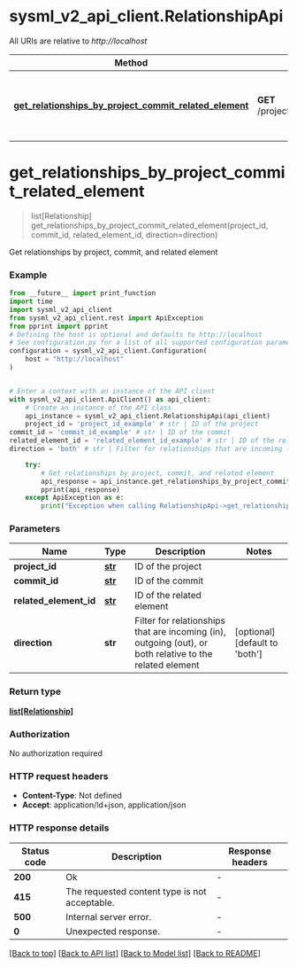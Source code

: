 # sysml_v2_api_client.RelationshipApi

All URIs are relative to *http://localhost*

Method | HTTP request | Description
------------- | ------------- | -------------
[**get_relationships_by_project_commit_related_element**](RelationshipApi.md#get_relationships_by_project_commit_related_element) | **GET** /projects/{projectId}/commits/{commitId}/elements/{relatedElementId}/relationships | Get relationships by project, commit, and related element


# **get_relationships_by_project_commit_related_element**
> list[Relationship] get_relationships_by_project_commit_related_element(project_id, commit_id, related_element_id, direction=direction)

Get relationships by project, commit, and related element

### Example

```python
from __future__ import print_function
import time
import sysml_v2_api_client
from sysml_v2_api_client.rest import ApiException
from pprint import pprint
# Defining the host is optional and defaults to http://localhost
# See configuration.py for a list of all supported configuration parameters.
configuration = sysml_v2_api_client.Configuration(
    host = "http://localhost"
)


# Enter a context with an instance of the API client
with sysml_v2_api_client.ApiClient() as api_client:
    # Create an instance of the API class
    api_instance = sysml_v2_api_client.RelationshipApi(api_client)
    project_id = 'project_id_example' # str | ID of the project
commit_id = 'commit_id_example' # str | ID of the commit
related_element_id = 'related_element_id_example' # str | ID of the related element
direction = 'both' # str | Filter for relationships that are incoming (in), outgoing (out), or both relative to the related element (optional) (default to 'both')

    try:
        # Get relationships by project, commit, and related element
        api_response = api_instance.get_relationships_by_project_commit_related_element(project_id, commit_id, related_element_id, direction=direction)
        pprint(api_response)
    except ApiException as e:
        print("Exception when calling RelationshipApi->get_relationships_by_project_commit_related_element: %s\n" % e)
```

### Parameters

Name | Type | Description  | Notes
------------- | ------------- | ------------- | -------------
 **project_id** | [**str**](.md)| ID of the project | 
 **commit_id** | [**str**](.md)| ID of the commit | 
 **related_element_id** | [**str**](.md)| ID of the related element | 
 **direction** | **str**| Filter for relationships that are incoming (in), outgoing (out), or both relative to the related element | [optional] [default to &#39;both&#39;]

### Return type

[**list[Relationship]**](Relationship.md)

### Authorization

No authorization required

### HTTP request headers

 - **Content-Type**: Not defined
 - **Accept**: application/ld+json, application/json

### HTTP response details
| Status code | Description | Response headers |
|-------------|-------------|------------------|
**200** | Ok |  -  |
**415** | The requested content type is not acceptable. |  -  |
**500** | Internal server error. |  -  |
**0** | Unexpected response. |  -  |

[[Back to top]](#) [[Back to API list]](../README.md#documentation-for-api-endpoints) [[Back to Model list]](../README.md#documentation-for-models) [[Back to README]](../README.md)

